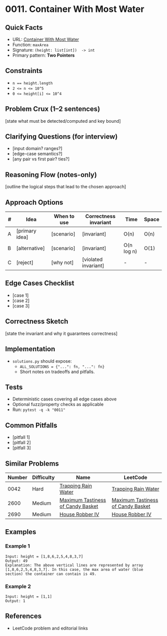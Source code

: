 # 0011. Container With Most Water

## Quick Facts

- URL: [Container With Most Water](https://leetcode.com/problems/container-with-most-water/)
- Function: `maxArea`
- Signature: `(height: list[int])  -> int`
- Primary pattern: **Two Pointers**

## Constraints

- `n == height.length`
- `2 <= n <= 10^5`
- `0 <= height[i] <= 10^4`

## Problem Crux (1–2 sentences)

[state what must be detected/computed and key bound]

## Clarifying Questions (for interview)

- [input domain? ranges?]
- [edge-case semantics?]
- [any pair vs first pair? ties?]

## Reasoning Flow (notes-only)

[outline the logical steps that lead to the chosen approach]

## Approach Options

| # | Idea | When to use | Correctness invariant | Time | Space |
|---|------|-------------|-----------------------|------|-------|
| A | [primary idea] | [scenario] | [invariant] | O(n) | O(n) |
| B | [alternative] | [scenario] | [invariant] | O(n log n) | O(1) |
| C | [reject] | [why not] | [violated invariant] | - | - |

## Edge Cases Checklist

- [case 1]
- [case 2]
- [case 3]

## Correctness Sketch

[state the invariant and why it guarantees correctness]

## Implementation

- `solutions.py` should expose:
  - `ALL_SOLUTIONS = {"...": fn, "...": fn}`
  - Short notes on tradeoffs and pitfalls.

## Tests

- Deterministic cases covering all edge cases above
- Optional fuzz/property checks as applicable
- Run: `pytest -q -k "0011"`

## Common Pitfalls

- [pitfall 1]
- [pitfall 2]
- [pitfall 3]

## Similar Problems

| Number | Difficulty | Name | LeetCode |
|---|---|---|---|
| 0042 | Hard | [Trapping Rain Water](../0042-trapping-rain-water/readme.md) | [Trapping Rain Water](https://leetcode.com/problems/trapping-rain-water/) |
| 2600 | Medium | [Maximum Tastiness of Candy Basket](../2600-maximum-tastiness-of-candy-basket/readme.md) | [Maximum Tastiness of Candy Basket](https://leetcode.com/problems/maximum-tastiness-of-candy-basket/) |
| 2690 | Medium | [House Robber IV](../2690-house-robber-iv/readme.md) | [House Robber IV](https://leetcode.com/problems/house-robber-iv/) |

## Examples

### Example 1

```text
Input: height = [1,8,6,2,5,4,8,3,7]
Output: 49
Explanation: The above vertical lines are represented by array [1,8,6,2,5,4,8,3,7]. In this case, the max area of water (blue section) the container can contain is 49.
```

### Example 2

```text
Input: height = [1,1]
Output: 1
```

## References

- LeetCode problem and editorial links
